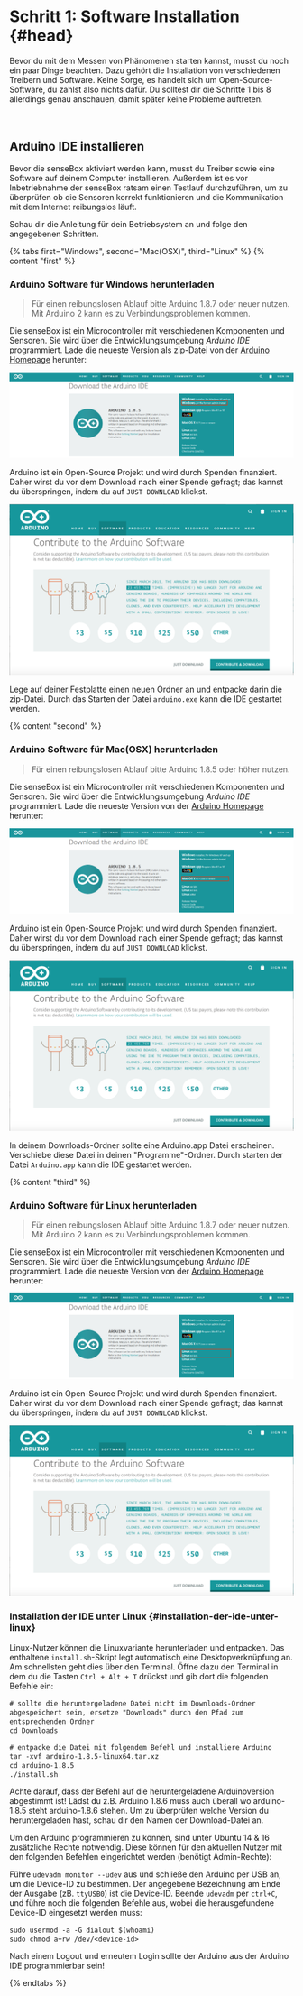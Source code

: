 
# Schritt 1: Software Installation {#head}
 <div class="description">Bevor du mit dem Messen von Phänomenen starten kannst, musst du noch ein paar Dinge beachten. Dazu gehört die Installation von verschiedenen Treibern und Software. Keine Sorge, es handelt sich um Open-Source-Software, du zahlst also nichts dafür. Du solltest dir die Schritte 1 bis 8 allerdings genau anschauen, damit später keine Probleme auftreten. </div>
<div class="line">
    <br>
    <br>
</div>

## Arduino IDE installieren

Bevor die senseBox aktiviert werden kann, musst du Treiber sowie eine Software auf deinem Computer installieren. Außerdem ist es vor Inbetriebnahme der senseBox ratsam einen Testlauf durchzuführen, um zu überprüfen ob die Sensoren korrekt funktionieren und die Kommunikation mit dem Internet reibungslos läuft.

Schau dir die Anleitung für dein Betriebsystem an und folge den angegebenen Schritten.

{% tabs first="Windows", second="Mac(OSX)", third="Linux" %}
{% content "first" %}
### Arduino Software für Windows herunterladen

> Für einen reibungslosen Ablauf bitte Arduino 1.8.7 oder neuer nutzen. Mit Arduino 2 kann es zu Verbindungsproblemen kommen.


Die senseBox ist ein Microcontroller mit verschiedenen Komponenten und Sensoren. Sie wird über die Entwicklungsumgebung _Arduino IDE_ programmiert. Lade die neueste Version als zip-Datei von der [Arduino Homepage](https://www.arduino.cc/en/main/software) herunter:

![ ](arduino-windows-view.png)

Arduino ist ein Open-Source Projekt und wird durch Spenden finanziert. Daher wirst du vor dem Download nach einer Spende gefragt; das kannst du überspringen, indem du auf `JUST DOWNLOAD` klickst.

![ ](arduino-just-download.png)

Lege auf deiner Festplatte einen neuen Ordner an und entpacke darin die zip-Datei. Durch das Starten der Datei `arduino.exe` kann die IDE gestartet werden.  

{% content "second" %}

### Arduino Software für Mac(OSX) herunterladen

> Für einen reibungslosen Ablauf bitte Arduino 1.8.5 oder höher nutzen.

Die senseBox ist ein Microcontroller mit verschiedenen Komponenten und Sensoren. Sie wird über die Entwicklungsumgebung _Arduino IDE_ programmiert. Lade die neueste Version von der [Arduino Homepage](https://www.arduino.cc/en/main/software) herunter:

![ ](arduino-mac-view.png)

Arduino ist ein Open-Source Projekt und wird durch Spenden finanziert. Daher wirst du vor dem Download nach einer Spende gefragt; das kannst du überspringen, indem du auf `JUST DOWNLOAD` klickst.

![ ](arduino-just-download.png)

In deinem Downloads-Ordner sollte eine Arduino.app Datei erscheinen. Verschiebe diese Datei in deinen "Programme"-Ordner. Durch starten der Datei `Arduino.app` kann die IDE gestartet werden. 


{% content "third" %}

### Arduino Software für Linux herunterladen

> Für einen reibungslosen Ablauf bitte Arduino 1.8.7 oder neuer nutzen. Mit Arduino 2 kann es zu Verbindungsproblemen kommen.

Die senseBox ist ein Microcontroller mit verschiedenen Komponenten und Sensoren. Sie wird über die Entwicklungsumgebung _Arduino IDE_ programmiert. Lade die neueste Version von der [Arduino Homepage](https://www.arduino.cc/en/main/software) herunter:

![ ](arduino-linux-view.png)

Arduino ist ein Open-Source Projekt und wird durch Spenden finanziert. Daher wirst du vor dem Download nach einer Spende gefragt; das kannst du überspringen, indem du auf `JUST DOWNLOAD` klickst.

![ ](arduino-just-download.png)
### Installation der IDE unter Linux {#installation-der-ide-unter-linux}

Linux-Nutzer können die Linuxvariante herunterladen und entpacken. Das enthaltene `install.sh`-Skript legt automatisch eine Desktopverknüpfung an. Am schnellsten geht dies über den Terminal. Öffne dazu den Terminal in dem du die Tasten `Ctrl + Alt + T` drückst und gib dort die folgenden Befehle ein:

```text
# sollte die heruntergeladene Datei nicht im Downloads-Ordner abgespeichert sein, ersetze "Downloads" durch den Pfad zum entsprechenden Ordner
cd Downloads 
```

```text
# entpacke die Datei mit folgendem Befehl und installiere Arduino
tar -xvf arduino-1.8.5-linux64.tar.xz
cd arduino-1.8.5
./install.sh
```
<div class="box_warning">
    <i class="fa fa-exclamation-circle fa-fw" aria-hidden="true" style="color: #f0ad4e"></i>
    Achte darauf, dass der Befehl auf die heruntergeladene Arduinoversion abgestimmt ist! Lädst du z.B. Arduino 1.8.6 muss auch überall wo arduino-1.8.5 steht arduino-1.8.6 stehen. Um zu überprüfen welche Version du heruntergeladen hast, schau dir den Namen der Download-Datei an.
</div>

Um den Arduino programmieren zu können, sind unter Ubuntu 14 & 16 zusätzliche Rechte notwendig. Diese können für den aktuellen Nutzer mit den folgenden Befehlen eingerichtet werden \(benötigt Admin-Rechte\):

Führe `udevadm monitor --udev` aus und schließe den Arduino per USB an, um die Device-ID zu bestimmen. Der angegebene Bezeichnung am Ende der Ausgabe \(zB. `ttyUSB0`\) ist die Device-ID. Beende `udevadm` per `ctrl+C`, und führe noch die folgenden Befehle aus, wobei die herausgefundene Device-ID eingesetzt werden muss:

```text
sudo usermod -a -G dialout $(whoami)
sudo chmod a+rw /dev/<device-id>
```

Nach einem Logout und erneutem Login sollte der Arduino aus der Arduino IDE programmierbar sein!

{% endtabs %}


